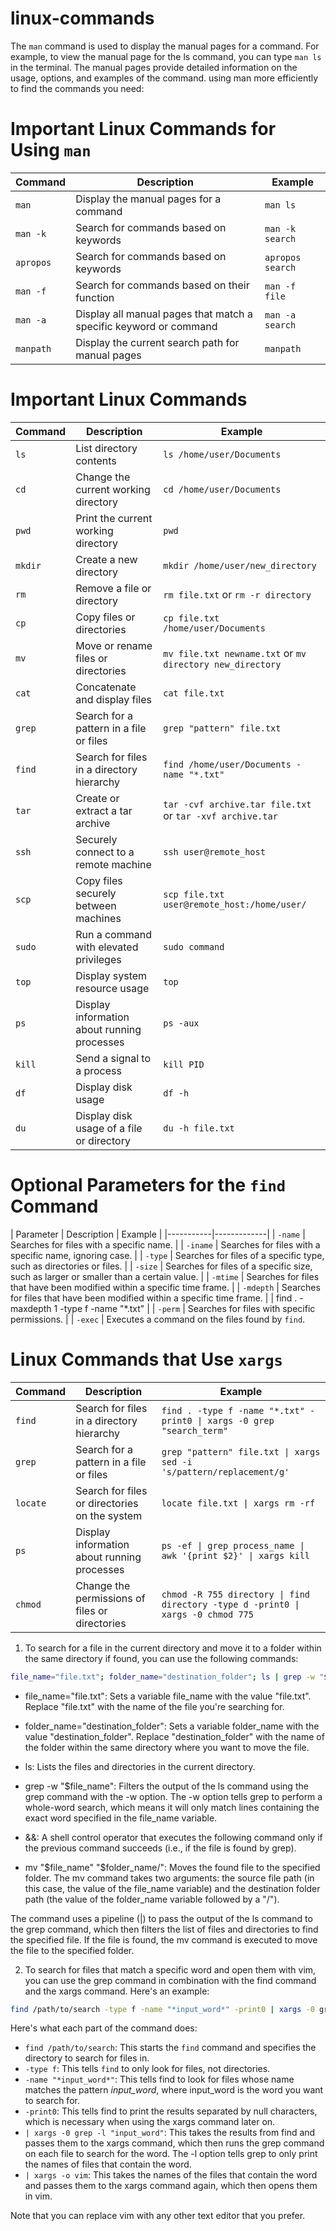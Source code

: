 # linux-commands
The ```man``` command is used to display the manual pages for a command. For example, to view the manual page for the ls command, you can type ```man ls``` in the terminal. The manual pages provide detailed information on the usage, options, and examples of the command.
using man more efficiently to find the commands you need:

# Important Linux Commands for Using `man`

| Command | Description | Example |
|---------|-------------|---------|
| `man` | Display the manual pages for a command | `man ls` |
| `man -k` | Search for commands based on keywords | `man -k search` |
| `apropos` | Search for commands based on keywords | `apropos search` |
| `man -f` | Search for commands based on their function | `man -f file` |
| `man -a` | Display all manual pages that match a specific keyword or command | `man -a search` |
| `manpath` | Display the current search path for manual pages | `manpath` |

# Important Linux Commands

| Command | Description | Example |
|---------|-------------|---------|
| `ls` | List directory contents | `ls /home/user/Documents` |
| `cd` | Change the current working directory | `cd /home/user/Documents` |
| `pwd` | Print the current working directory | `pwd` |
| `mkdir` | Create a new directory | `mkdir /home/user/new_directory` |
| `rm` | Remove a file or directory | `rm file.txt` or `rm -r directory` |
| `cp` | Copy files or directories | `cp file.txt /home/user/Documents` |
| `mv` | Move or rename files or directories | `mv file.txt newname.txt` or `mv directory new_directory` |
| `cat` | Concatenate and display files | `cat file.txt` |
| `grep` | Search for a pattern in a file or files | `grep "pattern" file.txt` |
| `find` | Search for files in a directory hierarchy | `find /home/user/Documents -name "*.txt"` |
| `tar` | Create or extract a tar archive | `tar -cvf archive.tar file.txt` or `tar -xvf archive.tar` |
| `ssh` | Securely connect to a remote machine | `ssh user@remote_host` |
| `scp` | Copy files securely between machines | `scp file.txt user@remote_host:/home/user/` |
| `sudo` | Run a command with elevated privileges | `sudo command` |
| `top` | Display system resource usage | `top` |
| `ps` | Display information about running processes | `ps -aux` |
| `kill` | Send a signal to a process | `kill PID` |
| `df` | Display disk usage | `df -h` |
| `du` | Display disk usage of a file or directory | `du -h file.txt` |


# Optional Parameters for the `find` Command

| Parameter | Description | Example |
|-----------|-------------|
| `-name` | Searches for files with a specific name. |
| `-iname` | Searches for files with a specific name, ignoring case. |
| `-type` | Searches for files of a specific type, such as directories or files. |
| `-size` | Searches for files of a specific size, such as larger or smaller than a certain value. |
| `-mtime` | Searches for files that have been modified within a specific time frame. |
| `-mdepth` | Searches for files that have been modified within a specific time frame. | | find . -maxdepth 1 -type f -name "*.txt" |
| `-perm` | Searches for files with specific permissions. |
| `-exec` | Executes a command on the files found by `find`. 



# Linux Commands that Use `xargs`

| Command | Description | Example |
|---------|-------------|---------|
| `find` | Search for files in a directory hierarchy | `find . -type f -name "*.txt" -print0 \| xargs -0 grep "search_term"` |
| `grep` | Search for a pattern in a file or files | `grep "pattern" file.txt \| xargs sed -i 's/pattern/replacement/g'` |
| `locate` | Search for files or directories on the system | `locate file.txt \| xargs rm -rf` |
| `ps` | Display information about running processes | `ps -ef \| grep process_name \| awk '{print $2}' \| xargs kill` |
| `chmod` | Change the permissions of files or directories | `chmod -R 755 directory \| find directory -type d -print0 \| xargs -0 chmod 775` |



1. To search for a file in the current directory and move it to a folder within the same directory if found, you can use the following commands:
```bash
file_name="file.txt"; folder_name="destination_folder"; ls | grep -w "$file_name" && mv "$file_name" "$folder_name/"
```
* file_name="file.txt": Sets a variable file_name with the value "file.txt". Replace "file.txt" with the name of the file you're searching for.

* folder_name="destination_folder": Sets a variable folder_name with the value "destination_folder". Replace "destination_folder" with the name of the folder within the same directory where you want to move the file.

* ls: Lists the files and directories in the current directory.

* grep -w "$file_name": Filters the output of the ls command using the grep command with the -w option. The -w option tells grep to perform a whole-word search, which means it will only match lines containing the exact word specified in the file_name variable.

* &&: A shell control operator that executes the following command only if the previous command succeeds (i.e., if the file is found by grep).

* mv "$file_name" "$folder_name/": Moves the found file to the specified folder. The mv command takes two arguments: the source file path (in this case, the value of the file_name variable) and the destination folder path (the value of the folder_name variable followed by a "/").

The command uses a pipeline (|) to pass the output of the ls command to the grep command, which then filters the list of files and directories to find the specified file. If the file is found, the mv command is executed to move the file to the specified folder.


2. To search for files that match a specific word and open them with vim, you can use the grep command in combination with the find command and the xargs command. Here's an example:

```bash
find /path/to/search -type f -name "*input_word*" -print0 | xargs -0 grep -l "input_word" | xargs -o vim
```

Here's what each part of the command does:

* `find /path/to/search`: This starts the `find` command and specifies the directory to search for files in.
* `-type f`: This tells `find` to only look for files, not directories.
* `-name "*input_word*"`: This tells find to look for files whose name matches the pattern *input_word*, where input_word is the word you want to search for.
* `-print0`: This tells find to print the results separated by null characters, which is necessary when using the xargs command later on.
* `| xargs -0 grep -l "input_word"`: This takes the results from find and passes them to the xargs command, which then runs the grep command on each file to search for the word. The -l option tells grep to only print the names of files that contain the word.
* `| xargs -o vim`: This takes the names of the files that contain the word and passes them to the xargs command again, which then opens them in vim.

Note that you can replace vim with any other text editor that you prefer.
